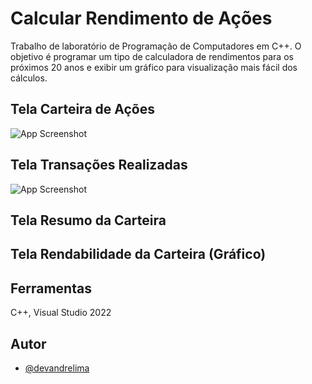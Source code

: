 # Calcular Rendimento de Ações

Trabalho de laboratório de Programação de Computadores em C++. O objetivo é programar um tipo de calculadora de rendimentos
para os próximos 20 anos e exibir um gráfico para visualização mais fácil dos cálculos.

## Tela Carteira de Ações

![App Screenshot](https://github.com/devAndreLA/corrida-caminhao/assets/141466018/f3eed24a-558f-49ed-85d2-462174d42732)

## Tela Transações Realizadas

![App Screenshot](https://github.com/devAndreLA/corrida-caminhao/assets/141466018/eee1199a-6331-4cab-921b-df4f9e3e8755)

## Tela Resumo da Carteira



## Tela Rendabilidade da Carteira (Gráfico)



## Ferramentas
C++, Visual Studio 2022

## Autor

- [@devandrelima](https://github.com/devandrelima)
